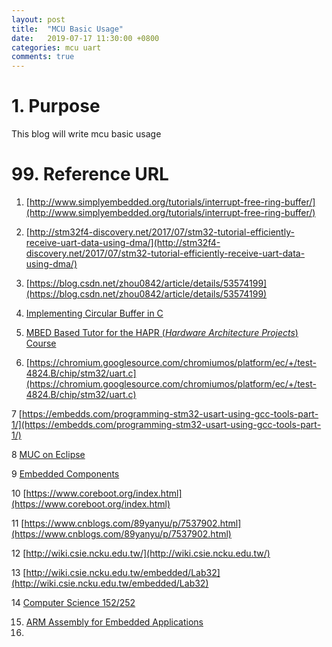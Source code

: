 ```yaml
---
layout: post
title:  "MCU Basic Usage"
date:   2019-07-17 11:30:00 +0800
categories: mcu uart
comments: true
---
```


# 1. Purpose

This blog will write mcu basic usage





# 99. Reference URL

1) [http://www.simplyembedded.org/tutorials/interrupt-free-ring-buffer/](http://www.simplyembedded.org/tutorials/interrupt-free-ring-buffer/)

2) [http://stm32f4-discovery.net/2017/07/stm32-tutorial-efficiently-receive-uart-data-using-dma/](http://stm32f4-discovery.net/2017/07/stm32-tutorial-efficiently-receive-uart-data-using-dma/)

3) [https://blog.csdn.net/zhou0842/article/details/53574199](https://blog.csdn.net/zhou0842/article/details/53574199)

4) [Implementing Circular Buffer in C](https://embedjournal.com/implementing-circular-buffer-embedded-c/)

5) [MBED Based Tutor for the HAPR (*Hardware Architecture Projects*) Course](https://www-users.cs.york.ac.uk/~pcc/MCP/HAPR-Course-web/)

6) [https://chromium.googlesource.com/chromiumos/platform/ec/+/test-4824.B/chip/stm32/uart.c](https://chromium.googlesource.com/chromiumos/platform/ec/+/test-4824.B/chip/stm32/uart.c)

7 [https://embedds.com/programming-stm32-usart-using-gcc-tools-part-1/](https://embedds.com/programming-stm32-usart-using-gcc-tools-part-1/)

8 [MUC on Eclipse](https://mcuoneclipse.com/)

9 [Embedded Components](http://www.steinerberg.com/EmbeddedComponents/home.htm)

10 [https://www.coreboot.org/index.html](https://www.coreboot.org/index.html)

11 [https://www.cnblogs.com/89yanyu/p/7537902.html](https://www.cnblogs.com/89yanyu/p/7537902.html)

12 [http://wiki.csie.ncku.edu.tw/](http://wiki.csie.ncku.edu.tw/)

13 [http://wiki.csie.ncku.edu.tw/embedded/Lab32](http://wiki.csie.ncku.edu.tw/embedded/Lab32)

14 [Computer Science 152/252](https://inst.eecs.berkeley.edu/~cs152/sp19/)

15. [ARM Assembly for Embedded Applications](http://www.cse.scu.edu/~dlewis/book3/)
16. 